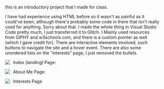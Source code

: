 this is an introductory project that I made for class.

I have had experience using HTML before so it wasn't as painful as it could've been, although there's probably some code in there that isn't really used for anything. Sorry about that.
I made the whole thing in Visual Studio Code pretty much, I just transferred it to Glitch.
I Mainly used resources from GIPHY and w3schools.com, and there is a custom pointer as well (which I gave credit for).
There are interactive elements involved, such buttons to navigate the site and a hover event. 
There are also some unordered lists on the "interests" page, I just removed the bullets.


Index (landing) Page:
<img src="https://drive.google.com/file/d/1ginyHCzvbbSM7OvnkDUWGDSIkd-4MHEL/view"
     style="float: left; margin-right: 10px;" />
     
     
About Me Page:
<img src="https://drive.google.com/file/d/1gixo11sBylwbpqtvXxoq18--rCVqaGgF/view?usp=sharing"
     style="float: left; margin-right: 10px;" />
     
     
Interests Page
<img src="https://drive.google.com/file/d/1aWZapw-y9PIa8DPNOiOkoe02Ngs2DT7y/view?usp=sharing"
     style="float: left; margin-right: 10px;" />
